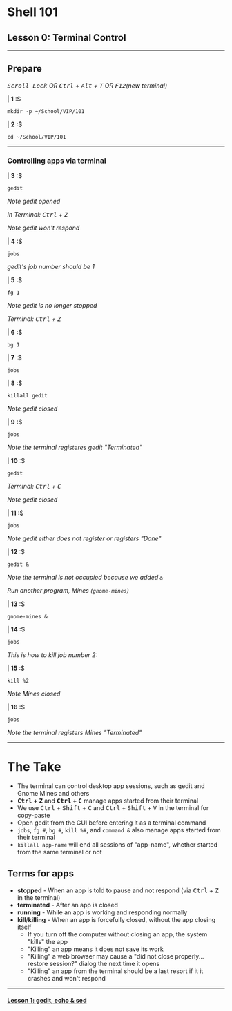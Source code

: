 # Shell 101
## Lesson 0: Terminal Control

___

## Prepare

*<kbd>Scroll Lock</kbd> OR <kbd>Ctrl</kbd> + <kbd>Alt</kbd> + <kbd>T</kbd> OR <kbd>F12</kbd>(new terminal)*

| **1** :$

```console
mkdir -p ~/School/VIP/101
```

| **2** :$

```console
cd ~/School/VIP/101
```

___

### Controlling apps via terminal

| **3** :$

```console
gedit
```

*Note gedit opened*

*In Terminal: <kbd>Ctrl</kbd> + <kbd>Z</kbd>*

*Note gedit won't respond*

| **4** :$

```console
jobs
```

*gedit's job number should be 1*

| **5** :$

```console
fg 1
```

*Note gedit is no longer stopped*

*Terminal: <kbd>Ctrl</kbd> + <kbd>Z</kbd>*

| **6** :$

```console
bg 1
```

| **7** :$

```console
jobs
```

| **8** :$

```console
killall gedit
```

*Note gedit closed*

| **9** :$

```console
jobs
```

*Note the terminal registeres gedit "Terminated"*

| **10** :$

```console
gedit
```

*Terminal: <kbd>Ctrl</kbd> + <kbd>C</kbd>*

*Note gedit closed*

| **11** :$

```console
jobs
```

*Note gedit either does not register or registers "Done"*

| **12** :$

```console
gedit &
```

*Note the terminal is not occupied because we added `&`*

*Run another program, Mines (`gnome-mines`)*

| **13** :$

```console
gnome-mines &
```

| **14** :$

```console
jobs
```

*This is how to kill job number 2:*

| **15** :$

```console
kill %2
```

*Note Mines closed*

| **16** :$

```console
jobs
```

*Note the terminal registers Mines "Terminated"*

___

# The Take

- The terminal can control desktop app sessions, such as gedit and Gnome Mines and others
- **<kbd>Ctrl</kbd> + <kbd>Z</kbd>** and **<kbd>Ctrl</kbd> + <kbd>C</kbd>** manage apps started from their terminal
- We use <kbd>Ctrl</kbd> + <kbd>Shift</kbd> + <kbd>C</kbd> and <kbd>Ctrl</kbd> + <kbd>Shift</kbd> + <kbd>V</kbd> in the terminal for copy-paste
- Open gedit from the GUI before entering it as a terminal command
- `jobs`, `fg #`, `bg #`, `kill %#`, and `command &` also manage apps started from their terminal
- `killall app-name` will end all sessions of "app-name", whether started from the same terminal or not

## Terms for apps

- **stopped** - When an app is told to pause and not respond (via <kbd>Ctrl</kbd> + <kbd>Z</kbd> in the terminal)
- **terminated** - After an app is closed
- **running** - While an app is working and responding normally
- **kill**/**killing** - When an app is forcefully closed, without the app closing itself
  - If you turn off the computer without closing an app, the system "kills" the app
  - "Killing" an app means it does not save its work
  - "Killing" a web browser may cause a "did not close properly... restore session?" dialog the next time it opens
  - "Killing" an app from the terminal should be a last resort if it it crashes and won't respond

___

#### [Lesson 1: gedit, echo & sed](https://github.com/inkVerb/vip/blob/master/101/Lesson-01.md)
